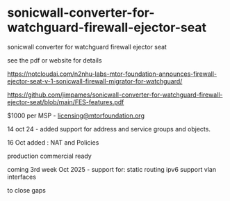 # sonicwall-converter-for-watchguard-firewall-ejector-seat
sonicwall converter for watchguard firewall ejector seat

see the pdf or website for details

https://notcloudai.com/n2nhu-labs-mtor-foundation-announces-firewall-ejector-seat-v-1-sonicwall-firewall-migrator-for-watchguard/

https://github.com/jimpames/sonicwall-converter-for-watchguard-firewall-ejector-seat/blob/main/FES-features.pdf

$1000 per MSP - licensing@mtorfoundation.org 

14 oct 24 - added support for address and service groups and objects.

16 Oct added :
NAT and Policies

production commercial ready

coming 3rd week Oct 2025 - support for:
 static routing
 ipv6 support
 vlan interfaces

 to close gaps
